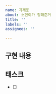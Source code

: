 ```yaml
---
name: 과제용
about: 소현이가 정해준거
title: ''
labels: ''
assignees: ''

---
```


## 구현 내용
<!-- 구현하고자하는 내용에 대해 작성해주세요! -->


## 태스크
<!-- 구현할 때 해야하는 작업들의 List를 적어주세요! -->
- [ ]
